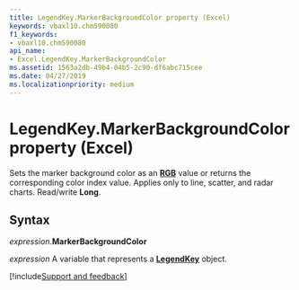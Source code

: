 ```yaml
---
title: LegendKey.MarkerBackgroundColor property (Excel)
keywords: vbaxl10.chm590080
f1_keywords:
- vbaxl10.chm590080
api_name:
- Excel.LegendKey.MarkerBackgroundColor
ms.assetid: 1563a2db-49b4-04b5-2c90-df6abc715cee
ms.date: 04/27/2019
ms.localizationpriority: medium
---
```



# LegendKey.MarkerBackgroundColor property (Excel)

Sets the marker background color as an **[RGB](../Language/Reference/User-Interface-Help/rgb-function.md)** value or returns the corresponding color index value. Applies only to line, scatter, and radar charts. Read/write **Long**.


## Syntax

_expression_.**MarkerBackgroundColor**

_expression_ A variable that represents a **[LegendKey](excel.legendkey(object).md)** object.



[!include[Support and feedback](~/includes/feedback-boilerplate.md)]